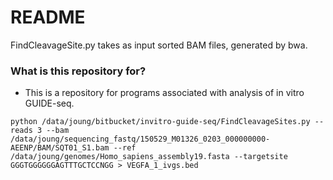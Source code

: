 # README #

FindCleavageSite.py takes as input sorted BAM files, generated by bwa.

### What is this repository for? ###

* This is a repository for programs associated with analysis of in vitro GUIDE-seq.

    
```
python /data/joung/bitbucket/invitro-guide-seq/FindCleavageSites.py --reads 3 --bam /data/joung/sequencing_fastq/150529_M01326_0203_000000000-AEENP/BAM/SQT01_S1.bam --ref /data/joung/genomes/Homo_sapiens_assembly19.fasta --targetsite GGGTGGGGGGAGTTTGCTCCNGG > VEGFA_1_ivgs.bed
```
